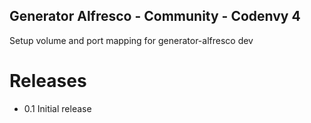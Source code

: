 Generator Alfresco - Community - Codenvy 4
------------------------------------------

Setup volume and port mapping for generator-alfresco dev

Releases
========

* 0.1 Initial release
